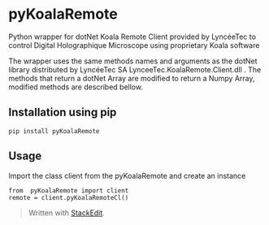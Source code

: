 # pyKoalaRemote
Python wrapper for dotNet Koala Remote Client provided by LyncéeTec to control Digital Holographique Microscope using proprietary Koala software

The wrapper uses the same methods names and arguments as the dotNet library distributed by LyncéeTec SA LynceeTec.KoalaRemote.Client.dll .
The methods that return a dotNet Array are modified to return a Numpy Array, modified methods are described bellow.

## Installation using pip

    pip install pyKoalaRemote
    
## Usage
Import the class client from the pyKoalaRemote and create an instance

    from  pyKoalaRemote import client
    remote = client.pyKoalaRemoteCl()
    
> Written with [StackEdit](https://stackedit.io/).
<!--stackedit_data:
eyJoaXN0b3J5IjpbLTE5NTYzNzAxMDksLTQ0MTczNDM1OSwxOT
Y5OTc0MjAzXX0=
-->